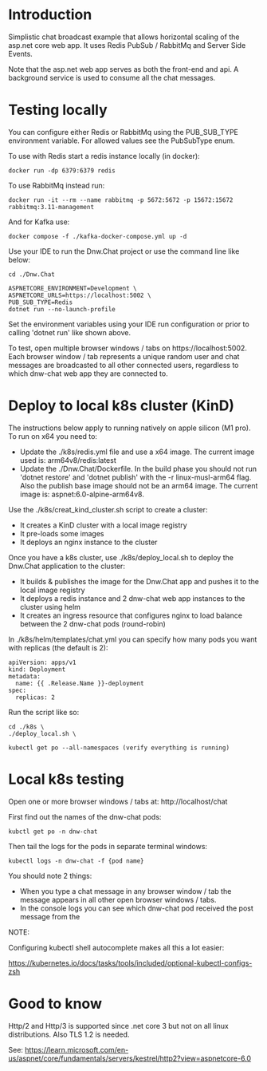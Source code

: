 # Introduction

Simplistic chat broadcast example that allows horizontal scaling of the asp.net core web app. It uses Redis PubSub / RabbitMq and Server Side Events. 

Note that the asp.net web app serves as both the front-end and api. A background service is used to consume all the chat messages.  

# Testing locally

You can configure either Redis or RabbitMq using the PUB_SUB_TYPE environment variable. For allowed values see the PubSubType enum.

To use with Redis start a redis instance locally (in docker):

```
docker run -dp 6379:6379 redis
```

To use RabbitMq instead run:

```
docker run -it --rm --name rabbitmq -p 5672:5672 -p 15672:15672 rabbitmq:3.11-management
```

And for Kafka use:

```
docker compose -f ./kafka-docker-compose.yml up -d
```

Use your IDE to run the Dnw.Chat project or use the command line like below:

```
cd ./Dnw.Chat

ASPNETCORE_ENVIRONMENT=Development \
ASPNETCORE_URLS=https://localhost:5002 \
PUB_SUB_TYPE=Redis
dotnet run --no-launch-profile
```

Set the environment variables using your IDE run configuration or prior to calling 'dotnet run' like shown above.

To test, open multiple browser windows / tabs on https://localhost:5002. Each browser window / tab represents a unique random user and chat messages are broadcasted to all other connected users, regardless to which dnw-chat web app they are connected to.  

# Deploy to local k8s cluster (KinD)

The instructions below apply to running natively on apple silicon (M1 pro). To run on x64 you need to:

- Update the ./k8s/redis.yml file and use a x64 image. The current image used is: arm64v8/redis:latest
- Update the ./Dnw.Chat/Dockerfile. In the build phase you should not run 'dotnet restore' and 'dotnet publish' with the -r linux-musl-arm64 flag. Also the publish base image should not be an arm64 image. The current image is: aspnet:6.0-alpine-arm64v8.

Use the ./k8s/creat_kind_cluster.sh script to create a cluster:

- It creates a KinD cluster with a local image registry
- It pre-loads some images
- It deploys an nginx instance to the cluster

Once you have a k8s cluster, use ./k8s/deploy_local.sh to deploy the Dnw.Chat application to the cluster:

- It builds & publishes the image for the Dnw.Chat app and pushes it to the local image registry
- It deploys a redis instance and 2 dnw-chat web app instances to the cluster using helm
- It creates an ingress resource that configures nginx to load balance between the 2 dnw-chat pods (round-robin)

In ./k8s/helm/templates/chat.yml you can specify how many pods you want with replicas (the default is 2):

```
apiVersion: apps/v1
kind: Deployment
metadata:
  name: {{ .Release.Name }}-deployment
spec:
  replicas: 2
```

Run the script like so:

```
cd ./k8s \
./deploy_local.sh \

kubectl get po --all-namespaces (verify everything is running)
```

# Local k8s testing

Open one or more browser windows / tabs at: http://localhost/chat

First find out the names of the dnw-chat pods:

```
kubctl get po -n dnw-chat
```

Then tail the logs for the pods in separate terminal windows:

```
kubectl logs -n dnw-chat -f {pod name}
```

You should note 2 things:

- When you type a chat message in any browser window / tab the message appears in all other open browser windows / tabs.
- In the console logs you can see which dnw-chat pod received the post message from the    

NOTE:

Configuring kubectl shell autocomplete makes all this a lot easier:

https://kubernetes.io/docs/tasks/tools/included/optional-kubectl-configs-zsh

# Good to know

Http/2 and Http/3 is supported since .net core 3 but not on all linux distributions. Also TLS 1.2 is needed.

See: https://learn.microsoft.com/en-us/aspnet/core/fundamentals/servers/kestrel/http2?view=aspnetcore-6.0

